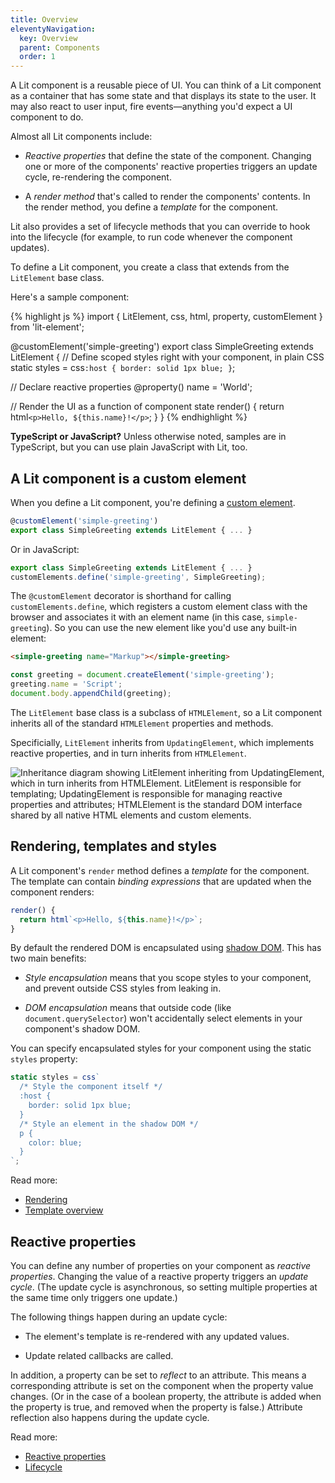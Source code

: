 ```yaml
---
title: Overview
eleventyNavigation:
  key: Overview
  parent: Components
  order: 1
---
```


A Lit component is a reusable piece of UI. You can think of a Lit component as a container that has some state and that displays its state to the user. It may also react to user input, fire events—anything you'd expect a UI component to do.

 Almost all Lit components include:

*   *Reactive properties* that define the state of the component. Changing one or more of the components' reactive properties triggers an update cycle, re-rendering the component.

*   A *render method* that's called to render the components' contents. In the render method, you define a *template* for the component.

Lit also provides a set of lifecycle methods that you can override to hook into the lifecycle (for example, to run code whenever the component updates).

To define a Lit component, you create a class that extends from the `LitElement` base class.

Here's a sample component:

{% highlight js %}
import { LitElement, css, html, property, customElement } from 'lit-element';

@customElement('simple-greeting')
export class SimpleGreeting extends LitElement {
  // Define scoped styles right with your component, in plain CSS
  static styles = css`
    :host {
      border: solid 1px blue;
    }
  `;

  // Declare reactive properties
  @property()
  name = 'World';

  // Render the UI as a function of component state
  render() {
    return html`<p>Hello, ${this.name}!</p>`;
  }
}
{% endhighlight %}

<div class="alert alert-info">

**TypeScript or JavaScript?** Unless otherwise noted, samples are in TypeScript, but you can use plain JavaScript with Lit, too.

</div>

## A Lit component is a custom element

When you define a Lit component, you're defining a [custom element](TODO-ADD-HREF).

```ts
@customElement('simple-greeting')
export class SimpleGreeting extends LitElement { ... }
```

Or in JavaScript:

```js
export class SimpleGreeting extends LitElement { ... }
customElements.define('simple-greeting', SimpleGreeting);
```

The `@customElement` decorator is shorthand for calling `customElements.define`, which registers a custom element class with the browser and associates it with an element name (in this case, `simple-greeting`). So you can use the new element like you'd use any built-in element:

```html
<simple-greeting name="Markup"></simple-greeting>
```

```js
const greeting = document.createElement('simple-greeting');
greeting.name = 'Script';
document.body.appendChild(greeting);
```

The `LitElement` base class is a subclass of `HTMLElement`, so a Lit component inherits all of the standard `HTMLElement` properties and methods.

Specificially, `LitElement` inherits from `UpdatingElement`, which implements reactive properties, and in turn inherits from `HTMLElement`.

![Inheritance diagram showing LitElement inheriting from UpdatingElement, which in turn inherits from HTMLElement. LitElement is responsible for templating; UpdatingElement is responsible for managing reactive properties and attributes; HTMLElement is the standard DOM interface shared by all native HTML elements and custom elements.](/images/guide/components/lit-element-inheritance.png)

## Rendering, templates and styles

A Lit component's `render` method defines a *template* for the component. The template can contain *binding expressions* that are updated when the component renders:

```js
render() {
  return html`<p>Hello, ${this.name}!</p>`;
}
```

By default the rendered DOM is encapsulated using [shadow DOM](TODO-ADD-HREF). This has two main benefits:

*   *Style encapsulation* means that you scope styles to your component, and prevent outside CSS styles from leaking in.

*   *DOM encapsulation* means that outside code (like `document.querySelector`) won't accidentally select elements in your component's shadow DOM.

You can specify encapsulated styles for your component using the static `styles` property:

```ts
static styles = css`
  /* Style the component itself */
  :host {
    border: solid 1px blue;
  }
  /* Style an element in the shadow DOM */
  p {
    color: blue;
  }
`;
```

Read more:

*   [Rendering](/guide/components/rendering)
*   [Template overview](/guide/templates/overview)

## Reactive properties

You can define any number of properties on your component as *reactive properties*. Changing the value of a reactive property triggers an *update cycle*. (The update cycle is asynchronous, so setting multiple properties at the same time only triggers one update.)

 The following things happen during an update cycle:

*   The element's template is re-rendered with any updated values.

*   Update related callbacks are called.

In addition, a property can be set to *reflect* to an attribute. This means a corresponding attribute is set on the component when the property value changes. (Or in the case of a boolean property, the attribute is added when the property is true, and removed when the property is false.) Attribute reflection also happens during the update cycle.

Read more:

*   [Reactive properties](/guide/components/properties)
*   [Lifecycle](/guide/components/lifecycle)
